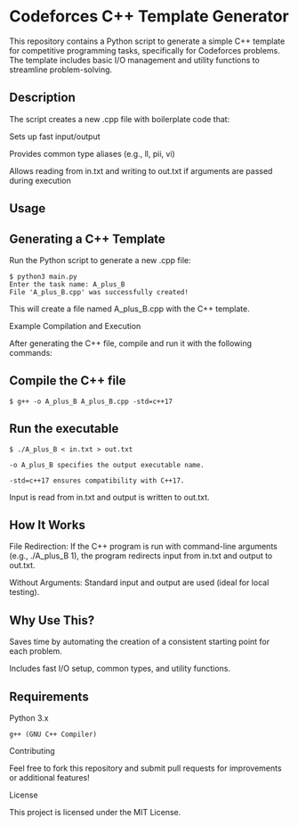 # Codeforces C++ Template Generator

This repository contains a Python script to generate a simple C++ template for competitive programming tasks, specifically for Codeforces problems. The template includes basic I/O management and utility functions to streamline problem-solving.

## Description

The script creates a new .cpp file with boilerplate code that:

Sets up fast input/output

Provides common type aliases (e.g., ll, pii, vi)

Allows reading from in.txt and writing to out.txt if arguments are passed during execution

## Usage

## Generating a C++ Template

Run the Python script to generate a new .cpp file:

```
$ python3 main.py
Enter the task name: A_plus_B
File 'A_plus_B.cpp' was successfully created!
```

This will create a file named A_plus_B.cpp with the C++ template.

Example Compilation and Execution

After generating the C++ file, compile and run it with the following commands:

## Compile the C++ file

```
$ g++ -o A_plus_B A_plus_B.cpp -std=c++17
```


## Run the executable

```
$ ./A_plus_B < in.txt > out.txt

-o A_plus_B specifies the output executable name.

-std=c++17 ensures compatibility with C++17.
```

Input is read from in.txt and output is written to out.txt.

## How It Works

File Redirection: If the C++ program is run with command-line arguments (e.g., ./A_plus_B 1), the program redirects input from in.txt and output to out.txt.

Without Arguments: Standard input and output are used (ideal for local testing).

## Why Use This?

Saves time by automating the creation of a consistent starting point for each problem.

Includes fast I/O setup, common types, and utility functions.

## Requirements

Python 3.x

```
g++ (GNU C++ Compiler)
```

Contributing

Feel free to fork this repository and submit pull requests for improvements or additional features!

License

This project is licensed under the MIT License.
